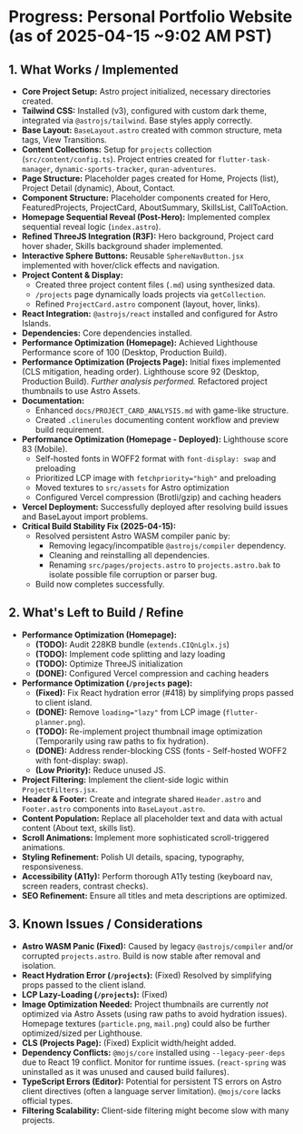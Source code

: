 # Progress: Personal Portfolio Website (as of 2025-04-15 ~9:02 AM PST)

## 1. What Works / Implemented

* **Core Project Setup:** Astro project initialized, necessary directories created.
* **Tailwind CSS:** Installed (v3), configured with custom dark theme, integrated via `@astrojs/tailwind`. Base styles apply correctly.
* **Base Layout:** `BaseLayout.astro` created with common structure, meta tags, View Transitions.
* **Content Collections:** Setup for `projects` collection (`src/content/config.ts`). Project entries created for `flutter-task-manager`, `dynamic-sports-tracker`, `quran-adventures`.
* **Page Structure:** Placeholder pages created for Home, Projects (list), Project Detail (dynamic), About, Contact.
* **Component Structure:** Placeholder components created for Hero, FeaturedProjects, ProjectCard, AboutSummary, SkillsList, CallToAction.
* **Homepage Sequential Reveal (Post-Hero):** Implemented complex sequential reveal logic (`index.astro`).
* **Refined ThreeJS Integration (R3F):** Hero background, Project card hover shader, Skills background shader implemented.
* **Interactive Sphere Buttons:** Reusable `SphereNavButton.jsx` implemented with hover/click effects and navigation.
* **Project Content & Display:**
    * Created three project content files (`.md`) using synthesized data.
    * `/projects` page dynamically loads projects via `getCollection`.
    * Refined `ProjectCard.astro` component (layout, hover, links).
* **React Integration:** `@astrojs/react` installed and configured for Astro Islands.
* **Dependencies:** Core dependencies installed.
* **Performance Optimization (Homepage):** Achieved Lighthouse Performance score of 100 (Desktop, Production Build).
* **Performance Optimization (Projects Page):** Initial fixes implemented (CLS mitigation, heading order). Lighthouse score 92 (Desktop, Production Build). *Further analysis performed.* Refactored project thumbnails to use Astro Assets.
* **Documentation:**
    * Enhanced `docs/PROJECT_CARD_ANALYSIS.md` with game-like structure.
    * Created `.clinerules` documenting content workflow and preview build requirement.
* **Performance Optimization (Homepage - Deployed):** Lighthouse score 83 (Mobile).
    * Self-hosted fonts in WOFF2 format with `font-display: swap` and preloading
    * Prioritized LCP image with `fetchpriority="high"` and preloading
    * Moved textures to `src/assets` for Astro optimization
    * Configured Vercel compression (Brotli/gzip) and caching headers
* **Vercel Deployment:** Successfully deployed after resolving build issues and BaseLayout import problems.
* **Critical Build Stability Fix (2025-04-15):**
    * Resolved persistent Astro WASM compiler panic by:
        * Removing legacy/incompatible `@astrojs/compiler` dependency.
        * Cleaning and reinstalling all dependencies.
        * Renaming `src/pages/projects.astro` to `projects.astro.bak` to isolate possible file corruption or parser bug.
    * Build now completes successfully.

## 2. What's Left to Build / Refine

* **Performance Optimization (Homepage):**
    * **(TODO):** Audit 228KB bundle (`extends.CIQnLglx.js`)
    * **(TODO):** Implement code splitting and lazy loading
    * **(TODO):** Optimize ThreeJS initialization
    * **(DONE):** Configured Vercel compression and caching headers
* **Performance Optimization (`/projects` page):**
    * **(Fixed):** Fix React hydration error (#418) by simplifying props passed to client island.
    * **(DONE):** Remove `loading="lazy"` from LCP image (`flutter-planner.png`).
    * **(TODO):** Re-implement project thumbnail image optimization (Temporarily using raw paths to fix hydration).
    * **(DONE):** Address render-blocking CSS (fonts - Self-hosted WOFF2 with font-display: swap).
    * **(Low Priority):** Reduce unused JS.
* **Project Filtering:** Implement the client-side logic within `ProjectFilters.jsx`.
* **Header & Footer:** Create and integrate shared `Header.astro` and `Footer.astro` components into `BaseLayout.astro`.
* **Content Population:** Replace all placeholder text and data with actual content (About text, skills list).
* **Scroll Animations:** Implement more sophisticated scroll-triggered animations.
* **Styling Refinement:** Polish UI details, spacing, typography, responsiveness.
* **Accessibility (A11y):** Perform thorough A11y testing (keyboard nav, screen readers, contrast checks).
* **SEO Refinement:** Ensure all titles and meta descriptions are optimized.

## 3. Known Issues / Considerations

* **Astro WASM Panic (Fixed):** Caused by legacy `@astrojs/compiler` and/or corrupted `projects.astro`. Build is now stable after removal and isolation.
* **React Hydration Error (`/projects`):** (Fixed) Resolved by simplifying props passed to the client island.
* **LCP Lazy-Loading (`/projects`):** (Fixed)
* **Image Optimization Needed:** Project thumbnails are currently *not* optimized via Astro Assets (using raw paths to avoid hydration issues). Homepage textures (`particle.png`, `mail.png`) could also be further optimized/sized per Lighthouse.
* **CLS (Projects Page):** (Fixed) Explicit width/height added.
* **Dependency Conflicts:** `@mojs/core` installed using `--legacy-peer-deps` due to React 19 conflict. Monitor for runtime issues. (`react-spring` was uninstalled as it was unused and caused build failures).
* **TypeScript Errors (Editor):** Potential for persistent TS errors on Astro client directives (often a language server limitation). `@mojs/core` lacks official types.
* **Filtering Scalability:** Client-side filtering might become slow with many projects.